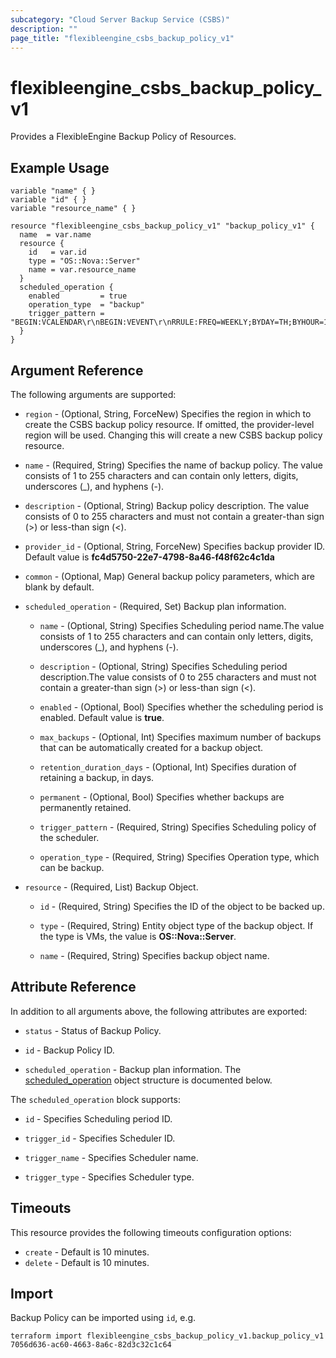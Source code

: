 ```yaml
---
subcategory: "Cloud Server Backup Service (CSBS)"
description: ""
page_title: "flexibleengine_csbs_backup_policy_v1"
---
```


# flexibleengine_csbs_backup_policy_v1

Provides a FlexibleEngine Backup Policy of Resources.

## Example Usage

 ```hcl
 variable "name" { }
 variable "id" { }
 variable "resource_name" { }
 
 resource "flexibleengine_csbs_backup_policy_v1" "backup_policy_v1" {
   name  = var.name
   resource {
     id   = var.id
     type = "OS::Nova::Server"
     name = var.resource_name
   }
   scheduled_operation {
     enabled         = true
     operation_type  = "backup"
     trigger_pattern = "BEGIN:VCALENDAR\r\nBEGIN:VEVENT\r\nRRULE:FREQ=WEEKLY;BYDAY=TH;BYHOUR=12;BYMINUTE=27\r\nEND:VEVENT\r\nEND:VCALENDAR\r\n"
   }
 }
 ```

## Argument Reference

The following arguments are supported:

* `region` - (Optional, String, ForceNew) Specifies the region in which to create the CSBS backup policy resource.
  If omitted, the provider-level region will be used. Changing this will create a new CSBS backup policy resource.

* `name` - (Required, String) Specifies the name of backup policy. The value consists of 1 to 255 characters and
  can contain only letters, digits, underscores (_), and hyphens (-).

* `description` - (Optional, String) Backup policy description. The value consists of 0 to 255 characters and
  must not contain a greater-than sign (>) or less-than sign (<).

* `provider_id` - (Optional, String, ForceNew) Specifies backup provider ID. Default value is
  **fc4d5750-22e7-4798-8a46-f48f62c4c1da**

* `common` - (Optional, Map) General backup policy parameters, which are blank by default.

* `scheduled_operation` - (Required, Set)  Backup plan information.

    + `name` - (Optional, String) Specifies Scheduling period name.The value consists of 1 to 255 characters and
      can contain only letters, digits, underscores (_), and hyphens (-).

    + `description` - (Optional, String) Specifies Scheduling period description.The value consists of 0 to 255
      characters and must not contain a greater-than sign (>) or less-than sign (<).

    + `enabled` - (Optional, Bool) Specifies whether the scheduling period is enabled. Default value is **true**.

    + `max_backups` - (Optional, Int) Specifies maximum number of backups that can be automatically created for a
      backup object.

    + `retention_duration_days` - (Optional, Int) Specifies duration of retaining a backup, in days.

    + `permanent` - (Optional, Bool) Specifies whether backups are permanently retained.

    + `trigger_pattern` - (Required, String) Specifies Scheduling policy of the scheduler.

    + `operation_type` - (Required, String) Specifies Operation type, which can be backup.

* `resource` - (Required, List) Backup Object.

    + `id` - (Required, String) Specifies the ID of the object to be backed up.

    + `type` - (Required, String) Entity object type of the backup object.
      If the type is VMs, the value is **OS::Nova::Server**.

    + `name` - (Required, String) Specifies backup object name.

## Attribute Reference

In addition to all arguments above, the following attributes are exported:

* `status` - Status of Backup Policy.

* `id` - Backup Policy ID.

* `scheduled_operation` -  Backup plan information.
  The [scheduled_operation](#csbs_scheduled_operation) object structure is documented below.

<a name="csbs_scheduled_operation"></a>
The `scheduled_operation` block supports:

* `id` -  Specifies Scheduling period ID.

* `trigger_id` -  Specifies Scheduler ID.

* `trigger_name` -  Specifies Scheduler name.

* `trigger_type` -  Specifies Scheduler type.

## Timeouts

This resource provides the following timeouts configuration options:

* `create` - Default is 10 minutes.
* `delete` - Default is 10 minutes.

## Import

Backup Policy can be imported using  `id`, e.g.

```shell
terraform import flexibleengine_csbs_backup_policy_v1.backup_policy_v1 7056d636-ac60-4663-8a6c-82d3c32c1c64
```
